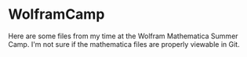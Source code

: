 # WolframCamp
Here are some files from my time at the Wolfram Mathematica Summer Camp. 
I'm not sure if the mathematica files are properly viewable in Git.
